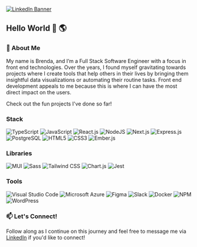 [![LinkedIn Banner](https://github.com/brendatrieu/brendatrieu/assets/121825299/d8631644-fba9-4898-b2c2-2007282367f7)](https://www.linkedin.com/in/brenda-trieu/)

## Hello World 👋 🌎


### 💬 About Me

My name is Brenda, and I’m a Full Stack Software Engineer with a focus in front end technologies. Over the years, I found myself gravitating towards projects where I create tools that help others in their lives by bringing them insightful data visualizations or automating their routine tasks. Front end development appeals to me because this is where I can have the most direct impact on the users. 

Check out the fun projects I've done so far!

### Stack
![TypeScript](https://img.shields.io/badge/typescript-%23323330.svg?style=for-the-badge&logo=typescript&logoColor=white&color=235B97)
![JavaScript](https://img.shields.io/badge/javascript-%23323330.svg?style=for-the-badge&logo=javascript&logoColor=%23F7DF1E)
![React.js](https://img.shields.io/badge/react.js-%2320232a.svg?style=for-the-badge&logo=react&logoColor=%2361DAFB) 
![NodeJS](https://img.shields.io/badge/node.js-6DA55F?style=for-the-badge&logo=node.js&logoColor=white)
![Next.js](https://img.shields.io/badge/next.js-%2320232a.svg?style=for-the-badge&logo=nextdotjs&logoColor=white&color=000000) 
![Express.js](https://img.shields.io/badge/express.js-%23404d59.svg?style=for-the-badge&logo=express&logoColor=%2361DAFB)
![PostgreSQL](https://img.shields.io/badge/postgresql-%23316192.svg?style=for-the-badge&logo=postgresql&logoColor=6699C4&color=212121)
![HTML5](https://img.shields.io/badge/html5-%23E34F26.svg?style=for-the-badge&logo=html5&logoColor=white)
![CSS3](https://img.shields.io/badge/css3-%231572B6.svg?style=for-the-badge&logo=css3&logoColor=white) 
![Ember.js](https://img.shields.io/badge/ember.js-%23316192.svg?style=for-the-badge&logo=ember.js&logoColor=white&color=E04E3A)


### Libraries
![MUI](https://img.shields.io/badge/Mui-%23316192.svg?style=for-the-badge&logo=mui&logoColor=0B7FFF&color=071A2F)
![Sass](https://img.shields.io/badge/sass-%23316192.svg?style=for-the-badge&logo=sass&logoColor=white&color=CC6699)
![Tailwind CSS](https://img.shields.io/badge/tailwind_css-%23316192.svg?style=for-the-badge&logo=tailwindcss&logoColor=0B7FFF&color=071A2F)
![Chart.js](https://img.shields.io/badge/Chart.js-%23316192.svg?style=for-the-badge&logo=chartdotjs&logoColor=E7E9ED&color=FE777C)
![Jest](https://img.shields.io/badge/jest-%23316192.svg?style=for-the-badge&logo=jest&logoColor=C21325&color=white)


### Tools
![Visual Studio Code](https://img.shields.io/badge/Visual%20Studio%20Code-0078d7.svg?style=for-the-badge&logo=visual-studio-code&logoColor=007ACC&color=2C2C32)
![Microsoft Azure](https://img.shields.io/badge/microsoft_azure-%23F24E1E.svg?style=for-the-badge&logo=microsoftazure&logoColor=white&color=0078D4)
![Figma](https://img.shields.io/badge/figma-%23F24E1E.svg?style=for-the-badge&logo=figma&logoColor=white)
![Slack](https://img.shields.io/badge/Slack-4A154B?style=for-the-badge&logo=slack&logoColor=white)
![Docker](https://img.shields.io/badge/docker-%230db7ed.svg?style=for-the-badge&logo=docker&logoColor=white)
![NPM](https://img.shields.io/badge/NPM-%23CB3837.svg?style=for-the-badge&logo=npm&logoColor=white)
![WordPress](https://img.shields.io/badge/wordpress-%23CB3837.svg?style=for-the-badge&logo=wordpress&logoColor=white&color=1D2327)

### 📫 Let's Connect!

Follow along as I continue on this journey and feel free to message me via [LinkedIn](https://www.linkedin.com/in/brenda-trieu/) if you'd like to connect!

